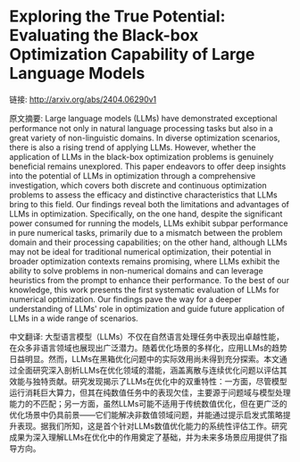 # Exploring the True Potential: Evaluating the Black-box Optimization Capability of Large Language Models

链接: http://arxiv.org/abs/2404.06290v1

原文摘要:
Large language models (LLMs) have demonstrated exceptional performance not
only in natural language processing tasks but also in a great variety of
non-linguistic domains. In diverse optimization scenarios, there is also a
rising trend of applying LLMs. However, whether the application of LLMs in the
black-box optimization problems is genuinely beneficial remains unexplored.
This paper endeavors to offer deep insights into the potential of LLMs in
optimization through a comprehensive investigation, which covers both discrete
and continuous optimization problems to assess the efficacy and distinctive
characteristics that LLMs bring to this field. Our findings reveal both the
limitations and advantages of LLMs in optimization. Specifically, on the one
hand, despite the significant power consumed for running the models, LLMs
exhibit subpar performance in pure numerical tasks, primarily due to a mismatch
between the problem domain and their processing capabilities; on the other
hand, although LLMs may not be ideal for traditional numerical optimization,
their potential in broader optimization contexts remains promising, where LLMs
exhibit the ability to solve problems in non-numerical domains and can leverage
heuristics from the prompt to enhance their performance. To the best of our
knowledge, this work presents the first systematic evaluation of LLMs for
numerical optimization. Our findings pave the way for a deeper understanding of
LLMs' role in optimization and guide future application of LLMs in a wide range
of scenarios.

中文翻译:
大型语言模型（LLMs）不仅在自然语言处理任务中表现出卓越性能，在众多非语言领域也展现出广泛潜力。随着优化场景的多样化，应用LLMs的趋势日益明显。然而，LLMs在黑箱优化问题中的实际效用尚未得到充分探索。本文通过全面研究深入剖析LLMs在优化领域的潜能，涵盖离散与连续优化问题以评估其效能与独特贡献。研究发现揭示了LLMs在优化中的双重特性：一方面，尽管模型运行消耗巨大算力，但其在纯数值任务中的表现欠佳，主要源于问题域与模型处理能力的不匹配；另一方面，虽然LLMs可能不适用于传统数值优化，但在更广泛的优化场景中仍具前景——它们能解决非数值领域问题，并能通过提示启发式策略提升表现。据我们所知，这是首个针对LLMs数值优化能力的系统性评估工作。研究成果为深入理解LLMs在优化中的作用奠定了基础，并为未来多场景应用提供了指导方向。
